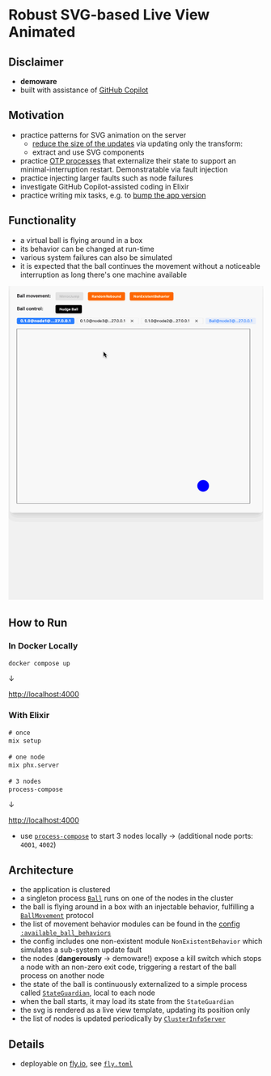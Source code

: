 # Robust SVG-based Live View Animated

## Disclaimer

- **demoware**
- built with assistance of [GitHub Copilot](https://github.com/features/copilot)

## Motivation

- practice patterns for SVG animation on the server
  - [reduce the size of the updates](./docs/img/minimal-live-updates.png) via updating only the transform:
  - extract and use SVG components
- practice [OTP processes](https://elixirschool.com/en/lessons/advanced/otp_concurrency) that externalize their state
  to support an minimal-interruption restart. Demonstratable via fault injection
- practice injecting larger faults such as node failures
- investigate GitHub Copilot-assisted coding in Elixir
- practice writing mix tasks, e.g. to [bump the app version](./lib/mix/tasks/bump_version.ex)

## Functionality

- a virtual ball is flying around in a box
- its behavior can be changed at run-time
- various system failures can also be simulated
- it is expected that the ball continues the movement without a noticeable interruption as long there's one machine available

![demo](./docs/img/svg-ssr-ball-demo.gif)

## How to Run

### In Docker Locally

```shell
docker compose up
```

&darr;

[http://localhost:4000](http://localhost:4000)

### With Elixir

```shell
# once
mix setup

# one node
mix phx.server

# 3 nodes
process-compose
```

&darr;

[http://localhost:4000](http://localhost:4000)

- use [`process-compose`](https://github.com/F1bonacc1/process-compose) to start 3 nodes locally &rarr; (additional node ports: `4001`, `4002`)

## Architecture

- the application is clustered
- a singleton process [`Ball`](./lib/braitenberg_vehicles_live/actors/ball.ex) runs on one of the nodes in the cluster
- the ball is flying around in a box with an injectable behavior, fulfilling a [`BallMovement`](./lib/braitenberg_vehicles_live/protocols/ball_movement.ex) protocol
- the list of movement behavior modules can be found in the [config `:available_ball_behaviors`](./config/config.exs)
- the config includes one non-existent module `NonExistentBehavior` which simulates a sub-system update fault
- the nodes (**dangerously** &rarr; demoware!) expose a kill switch which stops a node with an non-zero exit code, triggering a restart of the ball process on another node
- the state of the ball is continuously externalized to a simple process called [`StateGuardian`](./lib/braitenberg_vehicles_live/state_guardian.ex), local to each node
- when the ball starts, it may load its state from the `StateGuardian`
- the svg is rendered as a live view template, updating its position only
- the list of nodes is updated periodically by [`ClusterInfoServer`](./lib/braitenberg_vehicles_live/cluster_info_server.ex)

## Details

- deployable on [fly.io](https://fly.io), see [`fly.toml`](./fly.toml)
